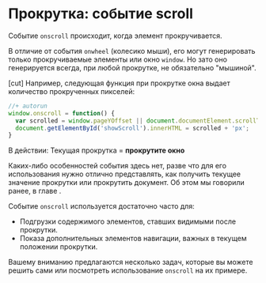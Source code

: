 # Прокрутка: событие scroll

Событие `onscroll` происходит, когда элемент прокручивается.

В отличие от события `onwheel` (колесико мыши), его могут генерировать только прокручиваемые элементы или окно `window`. Но зато оно генерируется всегда, при любой прокрутке, не обязательно "мышиной".

[cut]
Например, следующая функция при прокрутке окна выдает количество прокрученных пикселей:

```js
//+ autorun
window.onscroll = function() { 
  var scrolled = window.pageYOffset || document.documentElement.scrollTop;
  document.getElementById('showScroll').innerHTML = scrolled + 'px';
}
```

В действии:
Текущая прокрутка = <b id="showScroll">прокрутите окно</b>

Каких-либо особенностей события здесь нет, разве что для его использования нужно отлично представлять, как получить текущее значение прокрутки или прокрутить документ. Об этом мы говорили ранее, в главе [](/metrics).

Событие `onscroll` используется достаточно часто для:
<ul>
<li>Подгрузки содержимого элементов, ставших видимыми после прокрутки.</li>
<li>Показа дополнительных элементов навигации, важных в текущем положении прокрутки.</li>
</ul>

Вашему вниманию предлагаются несколько задач, которые вы можете решить сами или посмотреть использование `onscroll` на их примере.


